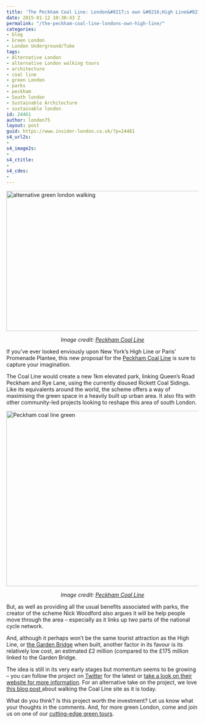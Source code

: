 ```yaml
---
title: 'The Peckham Coal Line: London&#8217;s own &#8216;High Line&#8217;?'
date: 2015-01-12 10:30:43 Z
permalink: "/the-peckham-coal-line-londons-own-high-line/"
categories:
- blog
- Green London
- London Underground/Tube
tags:
- Alternative London
- alternative London walking tours
- architecture
- coal line
- green London
- parks
- peckham
- South london
- Sustainable Architecture
- sustainable london
id: 24461
author: london75
layout: post
guid: https://www.insider-london.co.uk/?p=24461
s4_url2s:
- 
s4_image2s:
- 
s4_ctitle:
- 
s4_cdes:
- 
---
```


<img class="aligncenter wp-image-24464 size-full" src="/wp-content/uploads/2015/01/Peckham-coal-line-artists-impression.jpg" alt="alternative green london walking" width="569" height="367" />

<p style="text-align: center;">
  <em>Image credit: <a href="http://peckhamcoalline.strikingly.com/">Peckham Coal Line</a></em>
</p>

<p style="text-align: left;">
  If you&#8217;ve ever looked enviously upon New York&#8217;s High Line or Paris&#8217; Promenade Plantee, this new proposal for the <a href="http://peckhamcoalline.strikingly.com/">Peckham Coal Line</a> is sure to capture your imagination.
</p>

<p style="text-align: left;">
  The Coal Line would create a new 1km elevated park, linking Queen&#8217;s Road Peckham and Rye Lane, using the currently disused Rickett Coal Sidings. Like its equivalents around the world, the scheme offers a way of maximising the green space in a heavily built up urban area. It also fits with other community-led projects looking to reshape this area of south London.
</p>

<p style="text-align: left;">
  <img class="aligncenter wp-image-24465 size-full" src="/wp-content/uploads/2015/01/peckham-high-line-drawing.png" alt="Peckham coal line green" width="569" height="459" />
</p>

<p style="text-align: center;">
  <em>Image credit: <a href="http://peckhamcoalline.strikingly.com/">Peckham Coal Line</a></em>
</p>

<p style="text-align: left;">
  But, as well as providing all the usual benefits associated with parks, the creator of the scheme Nick Woodford also argues it will be help people move through the area &#8211; especially as it links up two parts of the national cycle network.
</p>

<p style="text-align: left;">
  And, although it perhaps won&#8217;t be the same tourist attraction as the High Line, or <a href="http://en.wikipedia.org/wiki/Garden_Bridge">the Garden Bridge</a> when built, another factor in its favour is its relatively low cost, an estimated £2 million (compared to the £175 million linked to the Garden Bridge.
</p>

<p style="text-align: left;">
  The idea is still in its very early stages but momentum seems to be growing &#8211; you can follow the project on <a href="https://twitter.com/PeckhamCoalLine" target="_blank">Twitter</a> for the latest or <a href="http://peckhamcoalline.strikingly.com" target="_blank">take a look on their website for more information</a>. For an alternative take on the project, we love <a href="http://deserter.co.uk/2014/12/peckham-walking-the-coal-line/" target="_blank">this blog post </a>about walking the Coal Line site as it is today.
</p>

<p style="text-align: left;">
  What do you think? Is this project worth the investment? Let us know what your thoughts in the comments. And, for more green London, come and join us on one of our <a href="https://www.insider-london.co.uk/tours/cutting-edge-green-tour/" target="_blank">cutting-edge green tours</a>.
</p>
